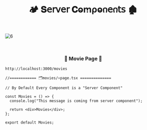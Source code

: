 <h1  align="center" > 🏕️ 𝐒𝖾𝗋𝗏𝖾𝗋 𝐂ⱺꭑρⱺ𐓣𝖾𐓣𝗍𝗌 🏚️ </h1>

</br>

![6](https://github.com/user-attachments/assets/44e2abc8-a2b7-4e4a-b685-8ae044a27928)

</br>

<h3 align="center" > 🐇 Movie Page 🦚</h3>

```dash
http://localhost:3000/movies
```

```TSX
//============ 🗂️movies/⚛️page.tsx ============== 

// By Default Every Component is a "Server Component"

const Movies = () => {
  console.log("This message is coming from server component");

  return <div>Movies</div>;
};

export default Movies;

```
